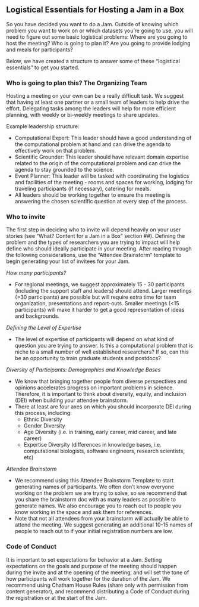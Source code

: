 ## Logistical Essentials for Hosting a Jam in a Box

So you have decided you want to do a Jam. Outside of knowing which problem you want to work on or which datasets you’re going to use, you will need to figure out some basic logistical problems: Where are you going to host the meeting? Who is going to plan it? Are you going to provide lodging and meals for participants? 

Below, we have created a structure to answer some of these “logistical essentials” to get you started.

### Who is going to plan this? The Organizing Team

Hosting a meeting on your own can be a really difficult task. We suggest that having at least one partner or a small team of leaders to help drive the effort. Delegating tasks among the leaders will help for more efficient planning, with weekly or bi-weekly meetings to share updates. 

Example leadership structure:
- Computational Expert: This leader should have a good understanding of the computational problem at hand and can drive the agenda to effectively work on that problem.
- Scientific Grounder: This leader should have relevant domain expertise related to the origin of the computational problem and can drive the agenda to stay grounded to the science.
- Event Planner: This leader will be tasked with coordinating the logistics and facilities of the meeting - rooms and spaces for working, lodging for traveling participants (if necessary), catering for meals.
- All leaders should be working together to ensure the meeting is answering the chosen scientific question at every step of the process.

### Who to invite

The first step in deciding who to invite will depend heavily on your user stories (see “What? Content for a Jam in a Box” section ##). Defining the problem and the types of researchers you are trying to impact will help define who should ideally participate in your meeting. After reading through the following considerations, use the “Attendee Brainstorm” template to begin generating your list of invitees for your Jam.

*How many participants?*
- For regional meetings, we suggest approximately 15 - 30 participants (including the support staff and leaders) should attend. Larger meetings (>30 participants) are possible but will require extra time for team organization, presentations and report-outs. Smaller meetings (<15 participants) will make it harder to get a good representation of ideas and backgrounds.

*Defining the Level of Expertise*
- The level of expertise of participants will depend on what kind of question you are trying to answer. Is this a computational problem that is niche to a small number of well established researchers? If so, can this be an opportunity to train graduate students and postdocs? 

*Diversity of Participants: Demographics and Knowledge Bases*
- We know that bringing together people from diverse perspectives and opinions accelerates progress on important problems in science. Therefore, it is important to think about diversity, equity, and inclusion (DEI) when building your attendee brainstorm.
- There at least are four axes on which you should incorporate DEI during this process, including:
  - Ethnic Diversity
  - Gender Diversity
  - Age Diversity (i.e. in training, early career, mid career, and late career)
  - Expertise Diversity (differences in knowledge bases, i.e. computational biologists, software engineers, research scientists, etc)

*Attendee Brainstorm*
- We recommend using this Attendee Brainstorm Template to start generating names of participants. We often don’t know everyone working on the problem we are trying to solve, so we recommend that you share the brainstorm doc with as many leaders as possible to generate names. We also encourage you to reach out to people you know working in the space and ask them for references.
- Note that not all attendees from your brainstorm will actually be able to attend the meeting. We suggest generating an additional 10-15 names of people to reach out to if your initial registration numbers are low.

### Code of Conduct
It is important to set expectations for behavior at a Jam. Setting expectations on the goals and  purpose of the meeting should happen during the invite and at the opening of the meeting, and will set the tone of how participants will work together for the duration of the Jam. We recommend using Chatham House Rules (share only with permission from content generator), and recommend distributing a Code of Conduct during the registration or at the start of the Jam.
